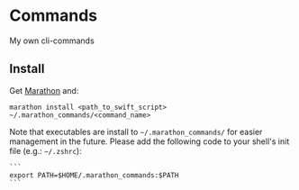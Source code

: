 # Commands

My own cli-commands

## Install

Get [Marathon](https://github.com/JohnSundell/Marathon) and:
```
marathon install <path_to_swift_script> ~/.marathon_commands/<command_name>
```

Note that executables are install to `~/.marathon_commands/` for easier management in the future. Please add the following code to your shell's init file (e.g.: `~/.zshrc`):

    ```
    export PATH=$HOME/.marathon_commands:$PATH
    ```
